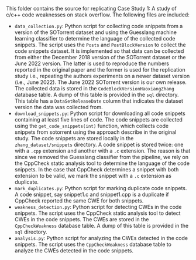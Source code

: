 This folder contains the source for replicating Case Study 1: A study
of c/c++ code weaknesses on stack overflow. The following files are included:
- `data_collection.py`: Python script for collecting code snippets from a version of the SOTorrent dataset
and using the Guesslang machine learning classifier to determine the language of the collected code snippets.
The script uses the `Posts` and `PostBlockVersion` to collect the code snippets dataset.
It is implemented so that data can be collected from either the December 2018 version of the SOTorrent dataset or the June
2022 version. 
The latter is used to reproduce the numbers reported in the original paper and the former is
used for the replication study i.e., repeating the authors experiments on a newer dataset version (i.e., June 2022). 
The June 2022 SOTorrent version is our own release. 
The collected data is stored in the `CodeBlockVersionHaoxiangZhang` database table. A dump of this table is provided in the `sql` directory.
This table has a `DataSetReleaseDate` column that indicates the dataset version the data was collected from.
- `download_snippets.py`: Python script for downloading all code snippets containing at least five lines of code. The code snippets are collected
using the `get_code_snippets(int)`  function, which collects code snippets from sotorrent using the approach describe in the original study.
The code snippets are stored locally in the `zhang_dataset/snippets` directory. A code snippet is stored twice: one with a `.cpp` extension and another with a `.c` extension.
The reason is that since we removed the Guesslang classifier from the pipeline, we rely on the CppCheck static analysis tool to determine the language of the code snippets.
In the case that CppCheck determines a snippet with both extension to be valid, we mark the snippet with a `.c` extension as duplicate.
- `mark_duplicates.py`: Python script for marking duplicate code snippets. A code snippet, say snippet1.c and snippet1.cpp is a duplicate if CppCheck reported the same CWE for both snippets.
- `weakness_detection.py`: Python script for detecting CWEs in the code snippets. The script uses the CppCheck static analysis tool to detect CWEs in the code snippets.
The CWEs are stored in the `CppCheckWeakness` database table. A dump of this table is provided in the `sql` directory.
- `analysis.py`: Python script for analyzing the CWEs detected in the code snippets. The script uses the `CppCheckWeakness` database table to analyze the CWEs detected in the code snippets.